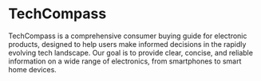 # TechCompass
TechCompass is a comprehensive consumer buying guide for electronic products, designed to help users make informed decisions in the rapidly evolving tech landscape. Our goal is to provide clear, concise, and reliable information on a wide range of electronics, from smartphones to smart home devices.
